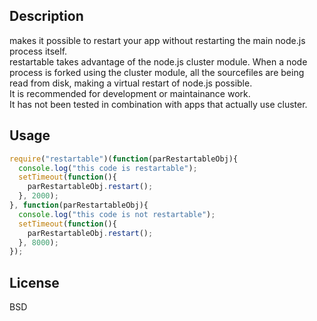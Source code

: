 ## Description

makes it possible to restart your app without restarting the main node.js process itself.  
restartable takes advantage of the node.js cluster module. When a node process is forked using the cluster module, all the sourcefiles are being read from disk, making a virtual restart of node.js possible.  
It is recommended for development or maintainance work.  
It has not been tested in combination with apps that actually use cluster.  

## Usage

```js
require("restartable")(function(parRestartableObj){
  console.log("this code is restartable");
  setTimeout(function(){
    parRestartableObj.restart();
  }, 2000);
}, function(parRestartableObj){
  console.log("this code is not restartable");
  setTimeout(function(){
    parRestartableObj.restart();
  }, 8000);
});
```
## License

BSD
